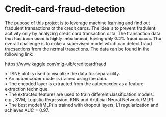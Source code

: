 # Credit-card-fraud-detection
The pupose of this project is to leverage machine learning and find out fradulent transactions of the credit cards. The idea is to prevent fradulent acitivity only by analyzing credit card transaction data. The transaction data that has been used is highly imbalanced, having only 0.2% fraud cases. The overall challenge is to make a supervised model which can detect fraud tracsactions from the normal trasactions. The data can be found in the following link:

https://www.kaggle.com/mlg-ulb/creditcardfraud

• TSNE plot is used to visualize the data for separability. <br>
• An autoencoder model is trained using the data. <br>
• The encoded layer is extracted from the autoencoder as a feature extraction technique. <br> 
• The extracted features are used to train different classification models.<br>
  e.g., SVM, Logistic Regression, KNN and Artificial Neural Network (MLP). <br>
• The best model(MLP) is trained with dropout layers, L1 regularization and achieves AUC = 0.97. <br> 

